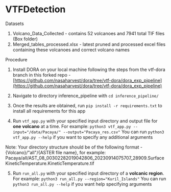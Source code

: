 # VTFDetection

Datasets

1. Volcano_Data_Collected - contains 52 volcanoes and 7941 total TIF files (Box folder)
2. Merged_tables_processed.xlsx - latest pruned and processed excel files containing these volcanoes and correct volcano names

Procedure

1. Install DORA on your local machine following the steps from the vtf-dora branch in this forked repo
		-[https://github.com/nasaharvest/dora/tree/vtf-dora/dora_exp_pipeline](https://github.com/nasaharvest/dora/tree/vtf-dora/dora_exp_pipeline)

2. Navigate to directory inference_pipeline with `cd inference_pipeline/`

3. Once the results are obtained, run `pip install -r requirements.txt` to install all requirements for this app

4. Run `vtf_app.py` with your specified input directory and output file for **one volcano** at a time. For example: 
`python3 vtf_app.py --input="/data/Pacaya/" --output="Pacaya_res.csv"`
You can run `python3 vtf_app.py --help` if you want to specify any additional arguments

Note:
Your directory structure should be of the following format - {Volcano}/"all"/{ASTER file name}, for example:
Pacaya/all/AST_08_00302282019042806_20230914075707_28909.SurfaceKineticTemperature.KineticTemperature.tif

5. Run `run_all.py` with your specified input directory of a **volcanic region**. For example: 
`python3 run_all.py --region="Kuril_Islands"`
You can run `python3 run_all.py --help` if you want help specifying arguments
